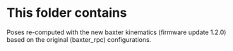 # This folder contains
Poses re-computed with the new baxter kinematics (firmware update 1.2.0) based 
on the original (baxter_rpc) configurations.